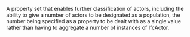 A property set that enables further classification of actors, including the ability to give a number of actors to be designated as a population, the number being specified as a property to be dealt with as a single value rather than having to aggregate a number of instances of IfcActor.
